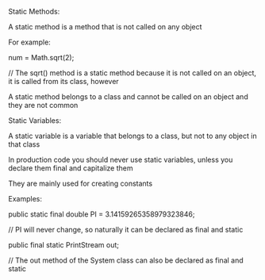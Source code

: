 Static Methods:


A static method is a method that is not called on any object


For example:

num = Math.sqrt(2);

// The sqrt() method is a static method because it is not called on an object, it is called from its class, however


A static method belongs to a class and cannot be called on an object and they are not common



Static Variables:


A static variable is a variable that belongs to a class, but not to any object in that class

In production code you should never use static variables, unless you declare them final and capitalize them

They are mainly used for creating constants

Examples:


public static final double PI = 3.14159265358979323846;

// PI will never change, so naturally it can be declared as final and static


public final static PrintStream out;

// The out method of the System class can also be declared as final and static